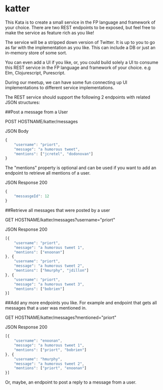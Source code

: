 # katter

This Kata is to create a small service in the FP language and framework of your choice. There are two REST endpoints to be exposed, but feel free to make the service as feature rich as you like!

The service will be a stripped down version of Twitter. It is up to you to go as far with the implementation as you like. This can include a DB or just an in-memory store of some sort.

You can even add a UI if you like, or, you could build solely a UI to consume this REST service in the FP language and framework of your choice. 
e.g Elm, Clojurescript, Purescript.

During our meetup, we can have some fun connecting up UI implementations to different service implementations.

The REST service should support the following 2 endpoints with related JSON structures:

##Post a message from a User

POST HOSTNAME/katter/messages

JSON Body
```javascript
{
	"username": "priort",
	"message": "a humorous tweet",
	"mentions": ["jcretel", "dodonovan"]
}
```

The "mentions" property is optional and can be used if you want to add an endpoint to retrieve all mentions of a user.

JSON Response 200
```javascript
{
	"messasgeId": 12
}
```

##Retrieve all messages that were posted by a user

GET HOSTNAME/katter/messages?username="priort"

JSON Response 200
```javascript
[{
	"username": "priort",
	"message": "a humorous tweet 1",
	"mentions": ["enoonan"]
}, {
	"username": "priort",
	"message": "a humorous tweet 2",
	"mentions": ["hmurphy", "jdillon"]
}, {
	"username": "priort",
	"message": "a humorous tweet 3",
	"mentions": ["bobrien"]
}]
```

##Add any more endpoints you like.
For example and endpoint that gets all messages that a user was mentioned in.

GET HOSTNAME/katter/messages?mentioned="priort"

JSON Response 200
```javascript
[{
	"username": "enoonan",
	"message": "a humorous tweet 1",
	"mentions": ["priort", "bobrien"]
}, {
	"username": "hmurphy",
	"message": "a humorous tweet 2",
	"mentions": ["priort", "enoonan"]
}]
```
Or, maybe, an endpoint to post a reply to a message from a user.

